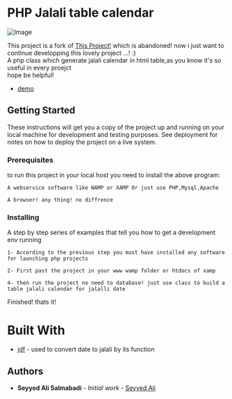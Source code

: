 # PHP Jalali table calendar


![Image](https://raw.githubusercontent.com/salis77/php-jalali-table-calendar/master/screenshot.JPG)


This project is a fork of [This Project!](https://www.phpclasses.org/package/2256-PHP-Generate-persian-month-calendar-in-HTML.html) which is abandoned! now i just want to continue developping this lovely project ...! :)<br>
A php class which generate jalali calendar in html table,as you know it's so useful in every proejct
<br>
hope be helpful!


* [demo](http://demo.uclearn.ir/php-jalali-table-calendar/)


## Getting Started

These instructions will get you a copy of the project up and running on your local machine for development and testing purposes. See deployment for notes on how to deploy the project on a live system.

### Prerequisites

to run this project in your local host you need to install the above program:


```
A webservice software like WAMP or XAMP Or just use PHP,Mysql,Apache

```

```
A browser! any thing! no diffrence
```


### Installing

A step by step series of examples that tell you how to get a development env running


```
1- According to the previous step you must have installed any software for launching php projects
```

```
2- First past the project in your www wamp folder or htdocs of xamp
```

```
4- then run the project no need to database! just use class to build a table jalali calendar for jalalli date
```

Finished! thats it!

# Built With

* [jdf](https://jdf.scr.ir/) - used to convert date to jalali by its function

## Authors

* **Seyyed Ali Salmabadi** - *Initial work* - [Seyyed Ali](https://github.com/salis77/)

